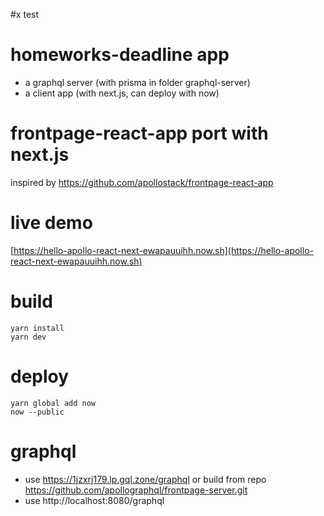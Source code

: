#x test
# homeworks-deadline app
- a graphql server (with prisma in folder graphql-server)
- a client app (with next.js, can deploy with now)

# frontpage-react-app port with next.js
inspired by https://github.com/apollostack/frontpage-react-app

# live demo
[https://hello-apollo-react-next-ewapauuihh.now.sh](https://hello-apollo-react-next-ewapauuihh.now.sh)

# build
```
yarn install
yarn dev
```

# deploy
```
yarn global add now
now --public
```

# graphql
- use https://1jzxrj179.lp.gql.zone/graphql
or build from repo https://github.com/apollographql/frontpage-server.git
- use http://localhost:8080/graphql

